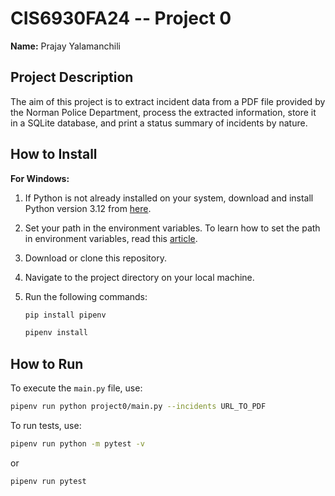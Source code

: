 # CIS6930FA24 -- Project 0

**Name:** Prajay Yalamanchili

## Project Description

The aim of this project is to extract incident data from a PDF file provided by the Norman Police Department, process the extracted information, store it in a SQLite database, and print a status summary of incidents by nature.

## How to Install

**For Windows:**

1. If Python is not already installed on your system, download and install Python version 3.12 from [here](https://www.python.org/downloads/).
2. Set your path in the environment variables. To learn how to set the path in environment variables, read this [article](https://www.liquidweb.com/help-docs/adding-python-path-to-windows-10-or-11-path-environment-variable/).
3. Download or clone this repository.
4. Navigate to the project directory on your local machine.
5. Run the following commands:

    ```bash
    pip install pipenv
    ```
    ```bash
    pipenv install
    ```

## How to Run

To execute the `main.py` file, use:
```bash
pipenv run python project0/main.py --incidents URL_TO_PDF
```
To run tests, use:
```bash
pipenv run python -m pytest -v
```
or

```bash
pipenv run pytest
```
